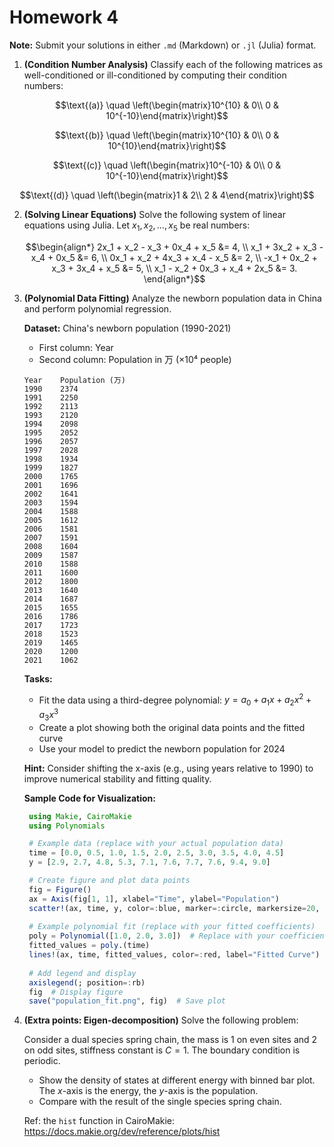 # Homework 4

**Note:** Submit your solutions in either `.md` (Markdown) or `.jl` (Julia) format.

1. **(Condition Number Analysis)** Classify each of the following matrices as well-conditioned or ill-conditioned by computing their condition numbers:

```math
\text{(a)} \quad \left(\begin{matrix}10^{10} & 0\\ 0 & 10^{-10}\end{matrix}\right)
```

```math
\text{(b)} \quad \left(\begin{matrix}10^{10} & 0\\ 0 & 10^{10}\end{matrix}\right)
```

```math
\text{(c)} \quad \left(\begin{matrix}10^{-10} & 0\\ 0 & 10^{-10}\end{matrix}\right)
```

```math
\text{(d)} \quad \left(\begin{matrix}1 & 2\\ 2 & 4\end{matrix}\right)
```

2. **(Solving Linear Equations)** Solve the following system of linear equations using Julia. Let $x_1, x_2, \ldots, x_5$ be real numbers:

   ```math
   \begin{align*}
   2x_1 + x_2 - x_3 + 0x_4 + x_5 &= 4, \\
   x_1 + 3x_2 + x_3 - x_4 + 0x_5 &= 6, \\
   0x_1 + x_2 + 4x_3 + x_4 - x_5 &= 2, \\
   -x_1 + 0x_2 + x_3 + 3x_4 + x_5 &= 5, \\
   x_1 - x_2 + 0x_3 + x_4 + 2x_5 &= 3.
   \end{align*}
   ```

3. **(Polynomial Data Fitting)** Analyze the newborn population data in China and perform polynomial regression.

   **Dataset:** China's newborn population (1990-2021)
   - First column: Year
   - Second column: Population in 万 (×10⁴ people)

   ```text
   Year    Population (万)
   1990    2374
   1991    2250
   1992    2113
   1993    2120
   1994    2098
   1995    2052
   1996    2057
   1997    2028
   1998    1934
   1999    1827
   2000    1765
   2001    1696
   2002    1641
   2003    1594
   2004    1588
   2005    1612
   2006    1581
   2007    1591
   2008    1604
   2009    1587
   2010    1588
   2011    1600
   2012    1800
   2013    1640
   2014    1687
   2015    1655
   2016    1786
   2017    1723
   2018    1523
   2019    1465
   2020    1200
   2021    1062
   ```

   **Tasks:**
   - Fit the data using a third-degree polynomial: $y = a_0 + a_1 x + a_2 x^2 + a_3 x^3$
   - Create a plot showing both the original data points and the fitted curve
   - Use your model to predict the newborn population for 2024

   **Hint:** Consider shifting the x-axis (e.g., using years relative to 1990) to improve numerical stability and fitting quality.

   **Sample Code for Visualization:**

   ```julia
    using Makie, CairoMakie
    using Polynomials

    # Example data (replace with your actual population data)
    time = [0.0, 0.5, 1.0, 1.5, 2.0, 2.5, 3.0, 3.5, 4.0, 4.5]
    y = [2.9, 2.7, 4.8, 5.3, 7.1, 7.6, 7.7, 7.6, 9.4, 9.0]

    # Create figure and plot data points
    fig = Figure()
    ax = Axis(fig[1, 1], xlabel="Time", ylabel="Population")
    scatter!(ax, time, y, color=:blue, marker=:circle, markersize=20, label="Data")
    
    # Example polynomial fit (replace with your fitted coefficients)
    poly = Polynomial([1.0, 2.0, 3.0])  # Replace with your coefficients
    fitted_values = poly.(time)
    lines!(ax, time, fitted_values, color=:red, label="Fitted Curve")
    
    # Add legend and display
    axislegend(; position=:rb)
    fig  # Display figure
    save("population_fit.png", fig)  # Save plot
    ```

4. **(Extra points: Eigen-decomposition)** Solve the following problem:

    Consider a dual species spring chain, the mass is 1 on even sites and 2 on odd sites, stiffness constant is $C = 1$. The boundary condition is periodic.
    - Show the density of states at different energy with binned bar plot. The $x$-axis is the energy, the $y$-axis is the population.
    - Compare with the result of the single species spring chain.

    Ref: the `hist` function in CairoMakie: https://docs.makie.org/dev/reference/plots/hist